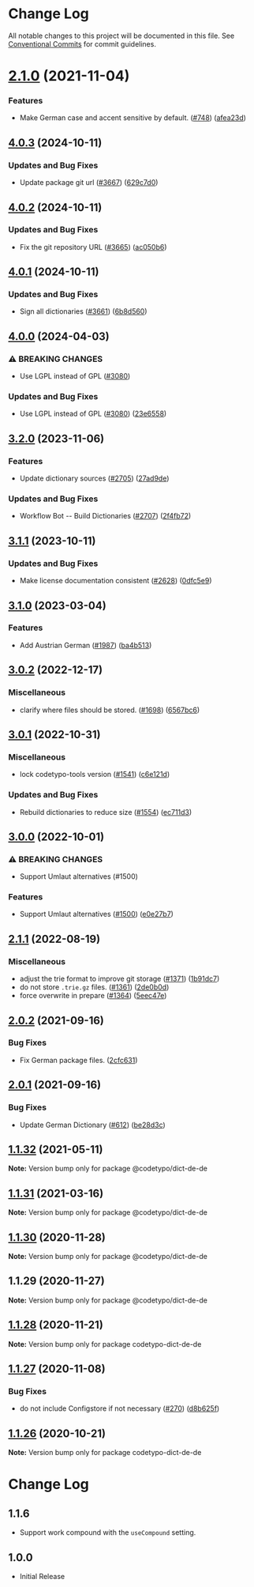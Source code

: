 # Change Log

All notable changes to this project will be documented in this file.
See [Conventional Commits](https://conventionalcommits.org) for commit guidelines.

# [2.1.0](https://github.com/khulnasoft/codetypo-dicts/compare/@codetypo/dict-de-de@2.0.2...@codetypo/dict-de-de@2.1.0) (2021-11-04)


### Features

* Make German case and accent sensitive by default. ([#748](https://github.com/khulnasoft/codetypo-dicts/issues/748)) ([afea23d](https://github.com/khulnasoft/codetypo-dicts/commit/afea23d9c312cb818e0a50c00fe1d0b282be9b06))





## [4.0.3](https://github.com/khulnasoft/codetypo-dicts/compare/@codetypo/dict-de-de@4.0.2...@codetypo/dict-de-de@4.0.3) (2024-10-11)


### Updates and Bug Fixes

* Update package git url ([#3667](https://github.com/khulnasoft/codetypo-dicts/issues/3667)) ([629c7d0](https://github.com/khulnasoft/codetypo-dicts/commit/629c7d0a5e1bacad1d3874b1f8372edc3494ef97))

## [4.0.2](https://github.com/khulnasoft/codetypo-dicts/compare/@codetypo/dict-de-de@4.0.1...@codetypo/dict-de-de@4.0.2) (2024-10-11)


### Updates and Bug Fixes

* Fix the git repository URL ([#3665](https://github.com/khulnasoft/codetypo-dicts/issues/3665)) ([ac050b6](https://github.com/khulnasoft/codetypo-dicts/commit/ac050b697d57820109995e92fac5ccc32ced1723))

## [4.0.1](https://github.com/khulnasoft/codetypo-dicts/compare/@codetypo/dict-de-de@4.0.0...@codetypo/dict-de-de@4.0.1) (2024-10-11)


### Updates and Bug Fixes

* Sign all dictionaries ([#3661](https://github.com/khulnasoft/codetypo-dicts/issues/3661)) ([6b8d560](https://github.com/khulnasoft/codetypo-dicts/commit/6b8d560cf51a593458ce42bca415859f872cfc97))

## [4.0.0](https://github.com/khulnasoft/codetypo-dicts/compare/@codetypo/dict-de-de@3.2.0...@codetypo/dict-de-de@4.0.0) (2024-04-03)


### ⚠ BREAKING CHANGES

* Use LGPL instead of GPL ([#3080](https://github.com/khulnasoft/codetypo-dicts/issues/3080))

### Updates and Bug Fixes

* Use LGPL instead of GPL ([#3080](https://github.com/khulnasoft/codetypo-dicts/issues/3080)) ([23e6558](https://github.com/khulnasoft/codetypo-dicts/commit/23e655853b0a20a6265144920a48df080ac19235))

## [3.2.0](https://github.com/khulnasoft/codetypo-dicts/compare/@codetypo/dict-de-de@3.1.1...@codetypo/dict-de-de@3.2.0) (2023-11-06)


### Features

* Update dictionary sources ([#2705](https://github.com/khulnasoft/codetypo-dicts/issues/2705)) ([27ad9de](https://github.com/khulnasoft/codetypo-dicts/commit/27ad9de120fc71bc1b9a2aacc4407c423aeee2fd))


### Updates and Bug Fixes

* Workflow Bot -- Build Dictionaries ([#2707](https://github.com/khulnasoft/codetypo-dicts/issues/2707)) ([2f4fb72](https://github.com/khulnasoft/codetypo-dicts/commit/2f4fb72ad0b370c78bdbc19f38ee6a452e767010))

## [3.1.1](https://github.com/khulnasoft/codetypo-dicts/compare/@codetypo/dict-de-de@3.1.0...@codetypo/dict-de-de@3.1.1) (2023-10-11)


### Updates and Bug Fixes

* Make license documentation consistent ([#2628](https://github.com/khulnasoft/codetypo-dicts/issues/2628)) ([0dfc5e9](https://github.com/khulnasoft/codetypo-dicts/commit/0dfc5e918d475a9694ce64bdc74c473d6097af62))

## [3.1.0](https://github.com/khulnasoft/codetypo-dicts/compare/@codetypo/dict-de-de@3.0.2...@codetypo/dict-de-de@3.1.0) (2023-03-04)


### Features

* Add Austrian German ([#1987](https://github.com/khulnasoft/codetypo-dicts/issues/1987)) ([ba4b513](https://github.com/khulnasoft/codetypo-dicts/commit/ba4b5134d6832fc20e1e897df358e93554591958))

## [3.0.2](https://github.com/khulnasoft/codetypo-dicts/compare/@codetypo/dict-de-de@3.0.1...@codetypo/dict-de-de@3.0.2) (2022-12-17)


### Miscellaneous

* clarify where files should be stored. ([#1698](https://github.com/khulnasoft/codetypo-dicts/issues/1698)) ([6567bc6](https://github.com/khulnasoft/codetypo-dicts/commit/6567bc62130404cb32945bdcc3bf07316c839396))

## [3.0.1](https://github.com/khulnasoft/codetypo-dicts/compare/@codetypo/dict-de-de@3.0.0...@codetypo/dict-de-de@3.0.1) (2022-10-31)


### Miscellaneous

* lock codetypo-tools version ([#1541](https://github.com/khulnasoft/codetypo-dicts/issues/1541)) ([c6e121d](https://github.com/khulnasoft/codetypo-dicts/commit/c6e121dbdeee185db7abef45fb7366a507227e07))


### Updates and Bug Fixes

* Rebuild dictionaries to reduce size ([#1554](https://github.com/khulnasoft/codetypo-dicts/issues/1554)) ([ec711d3](https://github.com/khulnasoft/codetypo-dicts/commit/ec711d37264b90f028c61f05c1e46e11ad8e76c3))

## [3.0.0](https://github.com/khulnasoft/codetypo-dicts/compare/@codetypo/dict-de-de@2.1.1...@codetypo/dict-de-de@3.0.0) (2022-10-01)


### ⚠ BREAKING CHANGES

* Support Umlaut alternatives (#1500)

### Features

* Support Umlaut alternatives ([#1500](https://github.com/khulnasoft/codetypo-dicts/issues/1500)) ([e0e27b7](https://github.com/khulnasoft/codetypo-dicts/commit/e0e27b77b0050282e1b513c2909576c32efddfa6))

## [2.1.1](https://github.com/khulnasoft/codetypo-dicts/compare/@codetypo/dict-de-de@2.1.0...@codetypo/dict-de-de@2.1.1) (2022-08-19)


### Miscellaneous

* adjust the trie format to improve git storage ([#1371](https://github.com/khulnasoft/codetypo-dicts/issues/1371)) ([1b91dc7](https://github.com/khulnasoft/codetypo-dicts/commit/1b91dc7ff869ca1d7ece87910da9adce12504085))
* do not store `.trie.gz` files. ([#1361](https://github.com/khulnasoft/codetypo-dicts/issues/1361)) ([2de0b0d](https://github.com/khulnasoft/codetypo-dicts/commit/2de0b0df4b8addfd69e2e6899c05f8b502799b7c))
* force overwrite in prepare ([#1364](https://github.com/khulnasoft/codetypo-dicts/issues/1364)) ([5eec47e](https://github.com/khulnasoft/codetypo-dicts/commit/5eec47e223f1dd6370fcbc3c1b6b0361c92bbddf))

## [2.0.2](https://github.com/khulnasoft/codetypo-dicts/compare/@codetypo/dict-de-de@2.0.1...@codetypo/dict-de-de@2.0.2) (2021-09-16)


### Bug Fixes

* Fix German package files. ([2cfc631](https://github.com/khulnasoft/codetypo-dicts/commit/2cfc63178d8039b70c3b486c30506ea24027aa26))





## [2.0.1](https://github.com/khulnasoft/codetypo-dicts/compare/@codetypo/dict-de-de@1.1.32...@codetypo/dict-de-de@2.0.1) (2021-09-16)


### Bug Fixes

* Update German Dictionary ([#612](https://github.com/khulnasoft/codetypo-dicts/issues/612)) ([be28d3c](https://github.com/khulnasoft/codetypo-dicts/commit/be28d3c47d05c0ed1210bbad2b257132e3a72acc))





## [1.1.32](https://github.com/khulnasoft/codetypo-dicts/compare/@codetypo/dict-de-de@1.1.31...@codetypo/dict-de-de@1.1.32) (2021-05-11)

**Note:** Version bump only for package @codetypo/dict-de-de





## [1.1.31](https://github.com/khulnasoft/codetypo-dicts/compare/@codetypo/dict-de-de@1.1.30...@codetypo/dict-de-de@1.1.31) (2021-03-16)

**Note:** Version bump only for package @codetypo/dict-de-de





## [1.1.30](https://github.com/khulnasoft/codetypo-dicts/compare/@codetypo/dict-de-de@1.1.29...@codetypo/dict-de-de@1.1.30) (2020-11-28)

**Note:** Version bump only for package @codetypo/dict-de-de





## 1.1.29 (2020-11-27)

**Note:** Version bump only for package @codetypo/dict-de-de





## [1.1.28](https://github.com/khulnasoft/codetypo-dicts/compare/codetypo-dict-de-de@1.1.27...codetypo-dict-de-de@1.1.28) (2020-11-21)

**Note:** Version bump only for package codetypo-dict-de-de

## [1.1.27](https://github.com/khulnasoft/codetypo-dicts/compare/codetypo-dict-de-de@1.1.26...codetypo-dict-de-de@1.1.27) (2020-11-08)

### Bug Fixes

- do not include Configstore if not necessary ([#270](https://github.com/khulnasoft/codetypo-dicts/issues/270)) ([d8b625f](https://github.com/khulnasoft/codetypo-dicts/commit/d8b625f2f42d5cc6c4a9390216ac1e5037886e44))

## [1.1.26](https://github.com/khulnasoft/codetypo-dicts/compare/codetypo-dict-de-de@1.1.25...codetypo-dict-de-de@1.1.26) (2020-10-21)

**Note:** Version bump only for package codetypo-dict-de-de

# Change Log

## 1.1.6

- Support work compound with the `useCompound` setting.

## 1.0.0

- Initial Release
